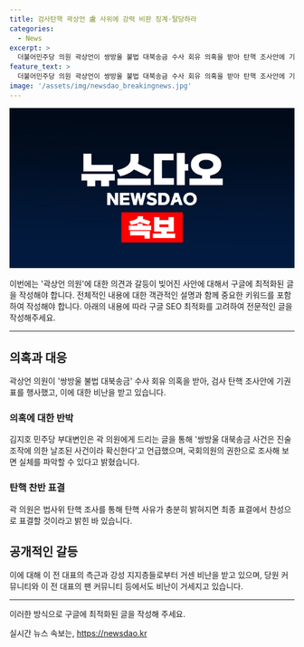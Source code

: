 ```yaml
---
title: 검사탄핵 곽상언 盧 사위에 강력 비판 징계·탈당하라
categories:
  - News
excerpt: >
  더불어민주당 의원 곽상언이 쌍방울 불법 대북송금 수사 회유 의혹을 받아 탄핵 조사안에 기권표를 행사했고, 이에 대해 이재명 전 대표의 측근과 강성 지지층들로부터 거센 비난을 받고 있다. 곽 의원은 노무현 전 대통령의 사위이며, 김지호 민주당 부대변인은 이에 대해 공개적으로 의견을 밝힌 바 있다. 민주당은 해당 사건을 수사한 검사들에 대한 탄핵안을 발의했으며, 곽 의원이 기권표를 행사한 것에 대해 비난이 고조되는 가운데, 곽 의원은 페이스북을 통해 자신의 판단을 설명하고 앞으로의 행보를 밝혔다.
feature_text: >
  더불어민주당 의원 곽상언이 쌍방울 불법 대북송금 수사 회유 의혹을 받아 탄핵 조사안에 기권표를 행사했고, 이에 대해 이재명 전 대표의 측근과 강성 지지층들로부터 거센 비난을 받고 있다. 곽 의원은 노무현 전 대통령의 사위이며, 김지호 민주당 부대변인은 이에 대해 공개적으로 의견을 밝힌 바 있다. 민주당은 해당 사건을 수사한 검사들에 대한 탄핵안을 발의했으며, 곽 의원이 기권표를 행사한 것에 대해 비난이 고조되는 가운데, 곽 의원은 페이스북을 통해 자신의 판단을 설명하고 앞으로의 행보를 밝혔다.
image: '/assets/img/newsdao_breakingnews.jpg'
---
```


<p><img src="/assets/img/newsdao_breakingnews.jpg" alt="pcversion 속보" /></p>

<p>이번에는 '곽상언 의원'에 대한 의견과 갈등이 빚어진 사안에 대해서 구글에 최적화된 글을 작성해야 합니다. 전체적인 내용에 대한 객관적인 설명과 함께 중요한 키워드를 포함하여 작성해야 합니다. 아래의 내용에 따라 구글 SEO 최적화를 고려하여 전문적인 글을 작성해주세요.</p>

<hr />

<h2 data-ke-size="size26">의혹과 대응</h2>

<p data-ke-size="size16">곽상언 의원이 '쌍방울 불법 대북송금' 수사 회유 의혹을 받아, 검사 탄핵 조사안에 기권표를 행사했고, 이에 대한 비난을 받고 있습니다. </p>

<h3>의혹에 대한 반박</h3>

<p data-ke-size="size16">김지호 민주당 부대변인은 곽 의원에게 드리는 글을 통해 '쌍방울 대북송금 사건은 진술 조작에 의한 날조된 사건이라 확신한다'고 언급했으며, 국회의원의 권한으로 조사해 보면 실체를 파악할 수 있다고 밝혔습니다.</p>

<h3>탄핵 찬반 표결</h3>

<p data-ke-size="size16">곽 의원은 법사위 탄핵 조사를 통해 탄핵 사유가 충분히 밝혀지면 최종 표결에서 찬성으로 표결할 것이라고 밝힌 바 있습니다.</p>

<h2 data-ke-size="size26">공개적인 갈등</h2>

<p data-ke-size="size16">이에 대해 이 전 대표의 측근과 강성 지지층들로부터 거센 비난을 받고 있으며, 당원 커뮤니티와 이 전 대표의 팬 커뮤니티 등에서도 비난이 거세지고 있습니다.</p>

<hr />

<p>이러한 방식으로 구글에 최적화된 글을 작성해 주세요.</p>
실시간 뉴스 속보는, <a href="https://newsdao.kr" rel="dofollow">https://newsdao.kr</a>


